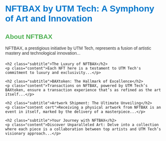 <!DOCTYPE html>
<html lang="en">
<head>
    <meta charset="UTF-8">
    <meta name="viewport" content="width=device-width, initial-scale=1.0">
    <title>NFTBAX by UTM Tech</title>
    <style>
        body { font-family: Arial, sans-serif; }
        .title { color: #0077CC; }
        .subtitle { color: #4CAF50; }
        .content { color: #333; margin-bottom: 20px; }
        .gold { color: #DAA520; }
        .cert { background-color: #F0E68C; }
    </style>
</head>
<body>
    <h1 class="title">NFTBAX by UTM Tech: A Symphony of Art and Innovation</h1>
    <h2 class="subtitle">About NFTBAX</h2>
    <p class="content">NFTBAX, a prestigious initiative by UTM Tech, represents a fusion of artistic mastery and technological innovation...</p>

    <h2 class="subtitle">The Luxury of NFTBAX</h2>
    <p class="content">Each NFT here is a testament to UTM Tech's commitment to luxury and exclusivity...</p>

    <h2 class="subtitle">BAXtoken: The Hallmark of Excellence</h2>
    <p class="content">Transactions on NFTBAX, powered by UTM Tech’s BAXtoken, ensure a transaction experience that’s as refined as the art itself...</p>

    <h2 class="subtitle">Artwork Shipment: The Ultimate Unveiling</h2>
    <p class="content cert">Receiving a physical artwork from NFTBAX is an event in itself, marked by the delivery of a masterpiece...</p>

    <h2 class="subtitle">Your Journey with NFTBAX</h2>
    <p class="content">Discover Unparalleled Art: Delve into a collection where each piece is a collaboration between top artists and UTM Tech’s visionary approach...</p>
</body>
</html>

